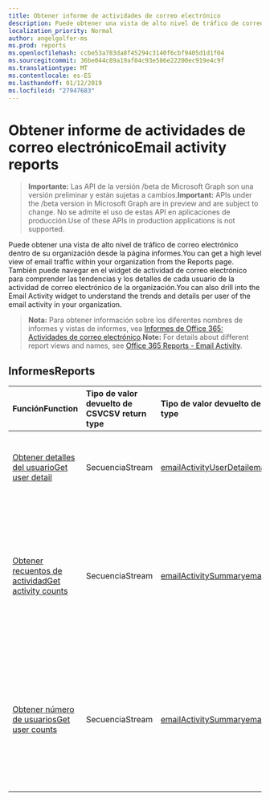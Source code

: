 ```yaml
---
title: Obtener informe de actividades de correo electrónico
description: Puede obtener una vista de alto nivel de tráfico de correo electrónico dentro de su organización desde la página informes. También puede navegar en el widget de actividad de correo electrónico para comprender las tendencias y los detalles de cada usuario de la actividad de correo electrónico de la organización.
localization_priority: Normal
author: angelgolfer-ms
ms.prod: reports
ms.openlocfilehash: ccbe53a783da8f45294c3140f6cbf9405d1d1f04
ms.sourcegitcommit: 36be044c89a19af84c93e586e22200ec919e4c9f
ms.translationtype: MT
ms.contentlocale: es-ES
ms.lasthandoff: 01/12/2019
ms.locfileid: "27947683"
---
```

# <a name="email-activity-reports"></a><span data-ttu-id="d5073-104">Obtener informe de actividades de correo electrónico</span><span class="sxs-lookup"><span data-stu-id="d5073-104">Email activity reports</span></span>

> <span data-ttu-id="d5073-105">**Importante:** Las API de la versión /beta de Microsoft Graph son una versión preliminar y están sujetas a cambios.</span><span class="sxs-lookup"><span data-stu-id="d5073-105">**Important:** APIs under the /beta version in Microsoft Graph are in preview and are subject to change.</span></span> <span data-ttu-id="d5073-106">No se admite el uso de estas API en aplicaciones de producción.</span><span class="sxs-lookup"><span data-stu-id="d5073-106">Use of these APIs in production applications is not supported.</span></span>

<span data-ttu-id="d5073-107">Puede obtener una vista de alto nivel de tráfico de correo electrónico dentro de su organización desde la página informes.</span><span class="sxs-lookup"><span data-stu-id="d5073-107">You can get a high level view of email traffic within your organization from the Reports page.</span></span> <span data-ttu-id="d5073-108">También puede navegar en el widget de actividad de correo electrónico para comprender las tendencias y los detalles de cada usuario de la actividad de correo electrónico de la organización.</span><span class="sxs-lookup"><span data-stu-id="d5073-108">You can also drill into the Email Activity widget to understand the trends and details per user of the email activity in your organization.</span></span>

> <span data-ttu-id="d5073-109">**Nota:** Para obtener información sobre los diferentes nombres de informes y vistas de informes, vea [Informes de Office 365: Actividades de correo electrónico](https://support.office.com/client/Email-activity-1cbe2c00-ca65-4fb9-9663-1bbfa58ebe44).</span><span class="sxs-lookup"><span data-stu-id="d5073-109">**Note:** For details about different report views and names, see [Office 365 Reports - Email Activity](https://support.office.com/client/Email-activity-1cbe2c00-ca65-4fb9-9663-1bbfa58ebe44).</span></span>

## <a name="reports"></a><span data-ttu-id="d5073-110">Informes</span><span class="sxs-lookup"><span data-stu-id="d5073-110">Reports</span></span>

| <span data-ttu-id="d5073-111">Función</span><span class="sxs-lookup"><span data-stu-id="d5073-111">Function</span></span>                                 | <span data-ttu-id="d5073-112">Tipo de valor devuelto de CSV</span><span class="sxs-lookup"><span data-stu-id="d5073-112">CSV return type</span></span> | <span data-ttu-id="d5073-113">Tipo de valor devuelto de JSON</span><span class="sxs-lookup"><span data-stu-id="d5073-113">JSON return type</span></span>                         | <span data-ttu-id="d5073-114">Descripción</span><span class="sxs-lookup"><span data-stu-id="d5073-114">Description</span></span>                              |
| :--------------------------------------- | :-------------- | :--------------------------------------- | ---------------------------------------- |
| [<span data-ttu-id="d5073-115">Obtener detalles del usuario</span><span class="sxs-lookup"><span data-stu-id="d5073-115">Get user detail</span></span>](../api/reportroot-getemailactivityuserdetail.md) | <span data-ttu-id="d5073-116">Secuencia</span><span class="sxs-lookup"><span data-stu-id="d5073-116">Stream</span></span>          | [<span data-ttu-id="d5073-117">emailActivityUserDetail</span><span class="sxs-lookup"><span data-stu-id="d5073-117">emailActivityUserDetail</span></span>](../resources/emailactivityuserdetail.md) | <span data-ttu-id="d5073-118">Obtiene información sobre las actividades de correo electrónico que realizaron los usuarios.</span><span class="sxs-lookup"><span data-stu-id="d5073-118">Get details about email activity users have performed.</span></span> |
| [<span data-ttu-id="d5073-119">Obtener recuentos de actividad</span><span class="sxs-lookup"><span data-stu-id="d5073-119">Get activity counts</span></span>](../api/reportroot-getemailactivitycounts.md) | <span data-ttu-id="d5073-120">Secuencia</span><span class="sxs-lookup"><span data-stu-id="d5073-120">Stream</span></span>          | [<span data-ttu-id="d5073-121">emailActivitySummary</span><span class="sxs-lookup"><span data-stu-id="d5073-121">emailActivitySummary</span></span>](../resources/emailactivitysummary.md) | <span data-ttu-id="d5073-122">Le permite comprender las tendencias de las actividades de correo electrónico (por ejemplo, cuántos se enviaron, leyeron y recibieron) en la organización.</span><span class="sxs-lookup"><span data-stu-id="d5073-122">Enables you to understand the trends of email activity (like how many were sent, read, and received) in your organization.</span></span> |
| [<span data-ttu-id="d5073-123">Obtener número de usuarios</span><span class="sxs-lookup"><span data-stu-id="d5073-123">Get user counts</span></span>](../api/reportroot-getemailactivityusercounts.md) | <span data-ttu-id="d5073-124">Secuencia</span><span class="sxs-lookup"><span data-stu-id="d5073-124">Stream</span></span>          | [<span data-ttu-id="d5073-125">emailActivitySummary</span><span class="sxs-lookup"><span data-stu-id="d5073-125">emailActivitySummary</span></span>](../resources/emailactivitysummary.md) | <span data-ttu-id="d5073-126">Le permite comprender tendencias sobre el número de usuarios únicos que realizan actividades de correo electrónico, como enviar, leer y recibir.</span><span class="sxs-lookup"><span data-stu-id="d5073-126">Enables you to understand trends on the number of unique users who are performing email activities like send, read, and receive.</span></span> |
